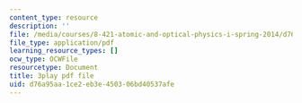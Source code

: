 ```yaml
---
content_type: resource
description: ''
file: /media/courses/8-421-atomic-and-optical-physics-i-spring-2014/d76a95aa1ce2eb3e450306bd40537afe_EfuSYmCQSY8.pdf
file_type: application/pdf
learning_resource_types: []
ocw_type: OCWFile
resourcetype: Document
title: 3play pdf file
uid: d76a95aa-1ce2-eb3e-4503-06bd40537afe
---
```

